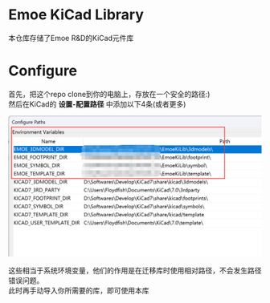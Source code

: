 # Emoe KiCad Library

本仓库存储了Emoe R&D的KiCad元件库

# Configure

首先，把这个repo clone到你的电脑上，存放在一个安全的路径\:)  
然后在KiCad的 **设置-配置路径** 中添加以下4条(或者更多)  

![](readme_resource/1.png)

这些相当于系统环境变量，他们的作用是在迁移库时使用相对路径，不会发生路径错误问题。  
此时再手动导入你所需要的库，即可使用本库



